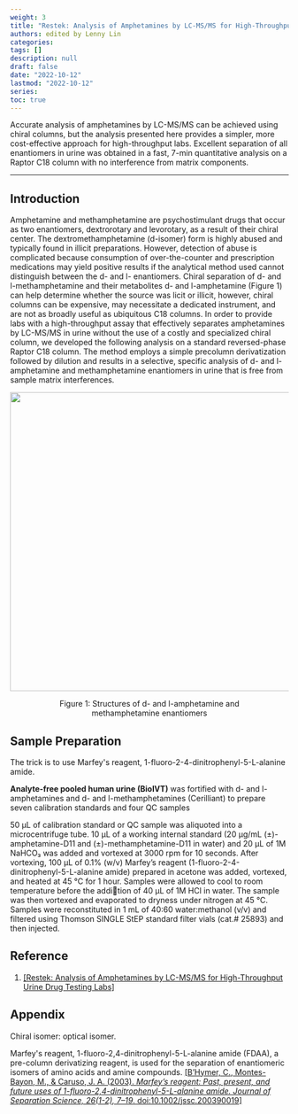```yaml
---
weight: 3
title: "Restek: Analysis of Amphetamines by LC-MS/MS for High-Throughput Urine Drug Testing"
authors: edited by Lenny Lin
categories: 
tags: []
description: null
draft: false
date: "2022-10-12"
lastmod: "2022-10-12"
series: 
toc: true
---
```


Accurate analysis of amphetamines by LC-MS/MS can be achieved using chiral columns, but the analysis presented here provides a simpler, more cost-effective approach for high-throughput labs. Excellent separation of all enantiomers in urine was obtained in a fast, 7-min quantitative analysis on a Raptor C18 column with no interference from matrix components.
<!--more-->
---
## Introduction
Amphetamine and methamphetamine are psychostimulant drugs that occur as two enantiomers, dextrorotary and levorotary, as a result of their chiral center. The dextromethamphetamine (d-isomer) form is highly abused and typically found in illicit preparations. However, detection of abuse is complicated because consumption of over-the-counter and prescription medications may yield positive results if the analytical method used cannot distinguish between the d- and l- enantiomers. Chiral separation of d- and l-methamphetamine and their metabolites d- and l-amphetamine (Figure 1) can help determine whether the source was licit or illicit, however, chiral columns can be expensive, may necessitate a dedicated instrument, and are not as broadly useful as ubiquitous C18 columns.
In order to provide labs with a high-throughput assay that effectively separates amphetamines by LC-MS/MS in urine without the use of a costly and specialized chiral column, we developed the following analysis on a standard reversed-phase Raptor C18 column. The method employs a simple precolumn derivatization followed by dilution and results in a selective, specific analysis of d- and l-amphetamine and methamphetamine enantiomers in urine that is free from sample matrix interferences.  

<center><img width ="540" height= auto src = "/docs/images/Screenshot 2022-10-12 145136.png"/></center>
<figure><center>Figure 1: Structures of d- and l-amphetamine and methamphetamine enantiomers</center></figure>


## Sample Preparation

The trick is to use Marfey's reagent, 1-fluoro-2-4-dinitrophenyl-5-L-alanine amide.  

**Analyte-free pooled human urine (BioIVT)** was fortified with d- and l-amphetamines and d- and l-methamphetamines (Cerilliant) to prepare seven calibration standards and four QC samples

50 μL of calibration standard or QC sample was aliquoted into a microcentrifuge tube. 10 μL of a working internal standard (20 μg/mL (±)-amphetamine-D11 and (±)-methamphetamine-D11 in water) and 20 μL of 1M NaHCO₃ was added and vortexed at 3000 rpm for 10 seconds. After vortexing, 100 μL of 0.1% (w/v) Marfey’s reagent (1-fluoro-2-4-dinitrophenyl-5-L-alanine amide) prepared in acetone was added, vortexed, and heated at 45 °C for 1 hour. Samples were allowed to cool to room temperature before the addition of 40 μL of 1M HCl in water. The sample was then vortexed and evaporated to dryness under nitrogen at 45 °C. Samples were reconstituted in 1 mL of 40:60 water:methanol (v/v) and filtered using Thomson SINGLE StEP standard filter vials (cat.# 25893) and then injected.

## Reference
1. <a href = "https://www.restek.com/globalassets/pdfs/literature/cfan3052a-unv.pdf" target="_blank" rel="noopener noreferrer">[Restek: Analysis of Amphetamines by LC-MS/MS for High-Throughput Urine Drug Testing Labs]</a>


## Appendix

Chiral isomer: optical isomer.  

Marfey's reagent, 1-fluoro-2,4-dinitrophenyl-5-L-alanine amide (FDAA), a pre-column derivatizing reagent, is used for the separation of enantiomeric isomers of amino acids and amine compounds. <a href = "https://analyticalsciencejournals.onlinelibrary.wiley.com/doi/10.1002/jssc.200390019" target="_blank" rel="noopener noreferrer">[B’Hymer, C., Montes-Bayon, M., & Caruso, J. A. (2003). <i>Marfey’s reagent: Past, present, and future uses of 1-fluoro-2,4-dinitrophenyl-5-L-alanine amide. Journal of Separation Science, 26(1-2), 7–19</i>. doi:10.1002/jssc.200390019]</a>

